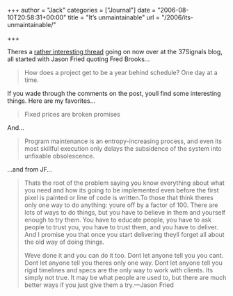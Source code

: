+++
author = "Jack"
categories = ["Journal"]
date = "2006-08-10T20:58:31+00:00"
title = "It’s unmaintainable"
url = "/2006/its-unmaintainable/"

+++

Theres a [rather interesting thread][1] going on now over at the 37Signals blog, all started with Jason Fried quoting Fred Brooks&#8230; 

> How does a project get to be a year behind schedule? One day at a time.

If you wade through the comments on the post, youll find some interesting things. Here are my favorites&#8230; 

> Fixed prices are broken promises

And&#8230; 

> Program maintenance is an entropy-increasing process, and even its most skillful execution only delays the subsidence of the system into unfixable obsolescence.

&#8230;and from JF&#8230; 

> Thats the root of the problem saying you know everything about what you need and how its going to be implemented even before the first pixel is painted or line of code is written.To those that think theres only one way to do anything: youre off by a factor of 100. There are lots of ways to do things, but you have to believe in them and yourself enough to try them. You have to educate people, you have to ask people to trust you, you have to trust them, and you have to deliver. And I promise you that once you start delivering theyll forget all about the old way of doing things. 
> 
> Weve done it and you can do it too. Dont let anyone tell you you cant. Dont let anyone tell you theres only one way. Dont let anyone tell you rigid timelines and specs are the only way to work with clients. Its simply not true. It may be what people are used to, but there are much better ways if you just give them a try.&#8212;Jason Fried

 [1]: http://37signals.com/svn/archives2/late_projects_are_late_one_day_at_a_time.php